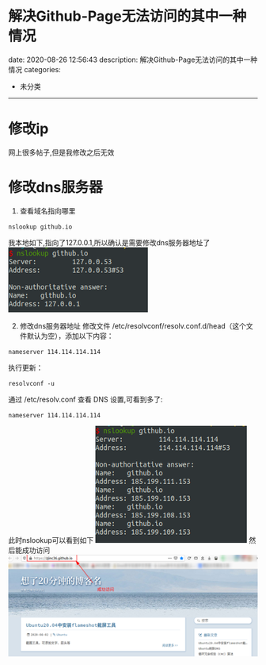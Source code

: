 #   解决Github-Page无法访问的其中一种情况
date: 2020-08-26 12:56:43
description: 解决Github-Page无法访问的其中一种情况
categories:
- 未分类
---
#   修改ip
网上很多帖子,但是我修改之后无效

#   修改dns服务器
1.  查看域名指向哪里
```
nslookup github.io
```
我本地如下,指向了127.0.0.1,所以确认是需要修改dns服务器地址了
![](../images/2020/08/20200826130349.png)

2.  修改dns服务器地址
修改文件 /etc/resolvconf/resolv.conf.d/head（这个文件默认为空），添加以下内容：
```
nameserver 114.114.114.114
```

执行更新：
```
resolvconf -u
```
通过 /etc/resolv.conf 查看 DNS 设置,可看到多了:
```
nameserver 114.114.114.114
```
此时nslookup可以看到如下
![](../images/2020/08/20200826130600.png)
然后能成功访问
![](../images/2020/08/20200826130832.png)


